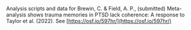 Analysis scripts and data for Brewin, C. & Field, A. P., (submitted) Meta-analysis shows trauma memories in PTSD lack coherence: A response to Taylor et al. (2022). See [https://osf.io/597hr/](https://osf.io/597hr/)
